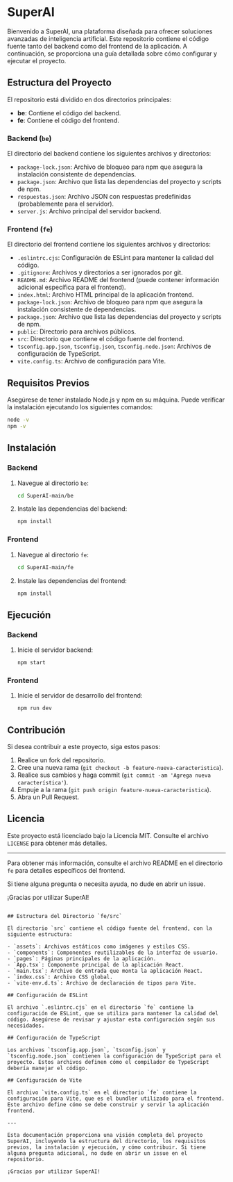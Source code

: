 # SuperAI

Bienvenido a SuperAI, una plataforma diseñada para ofrecer soluciones avanzadas de inteligencia artificial. Este repositorio contiene el código fuente tanto del backend como del frontend de la aplicación. A continuación, se proporciona una guía detallada sobre cómo configurar y ejecutar el proyecto.

## Estructura del Proyecto

El repositorio está dividido en dos directorios principales:
- **be**: Contiene el código del backend.
- **fe**: Contiene el código del frontend.

### Backend (`be`)
El directorio del backend contiene los siguientes archivos y directorios:
- `package-lock.json`: Archivo de bloqueo para npm que asegura la instalación consistente de dependencias.
- `package.json`: Archivo que lista las dependencias del proyecto y scripts de npm.
- `respuestas.json`: Archivo JSON con respuestas predefinidas (probablemente para el servidor).
- `server.js`: Archivo principal del servidor backend.

### Frontend (`fe`)
El directorio del frontend contiene los siguientes archivos y directorios:
- `.eslintrc.cjs`: Configuración de ESLint para mantener la calidad del código.
- `.gitignore`: Archivos y directorios a ser ignorados por git.
- `README.md`: Archivo README del frontend (puede contener información adicional específica para el frontend).
- `index.html`: Archivo HTML principal de la aplicación frontend.
- `package-lock.json`: Archivo de bloqueo para npm que asegura la instalación consistente de dependencias.
- `package.json`: Archivo que lista las dependencias del proyecto y scripts de npm.
- `public`: Directorio para archivos públicos.
- `src`: Directorio que contiene el código fuente del frontend.
- `tsconfig.app.json`, `tsconfig.json`, `tsconfig.node.json`: Archivos de configuración de TypeScript.
- `vite.config.ts`: Archivo de configuración para Vite.

## Requisitos Previos

Asegúrese de tener instalado Node.js y npm en su máquina. Puede verificar la instalación ejecutando los siguientes comandos:

```bash
node -v
npm -v
```

## Instalación

### Backend

1. Navegue al directorio `be`:
   ```bash
   cd SuperAI-main/be
   ```

2. Instale las dependencias del backend:
   ```bash
   npm install
   ```

### Frontend

1. Navegue al directorio `fe`:
   ```bash
   cd SuperAI-main/fe
   ```

2. Instale las dependencias del frontend:
   ```bash
   npm install
   ```

## Ejecución

### Backend

1. Inicie el servidor backend:
   ```bash
   npm start
   ```

### Frontend

1. Inicie el servidor de desarrollo del frontend:
   ```bash
   npm run dev
   ```

## Contribución

Si desea contribuir a este proyecto, siga estos pasos:

1. Realice un fork del repositorio.
2. Cree una nueva rama (`git checkout -b feature-nueva-caracteristica`).
3. Realice sus cambios y haga commit (`git commit -am 'Agrega nueva característica'`).
4. Empuje a la rama (`git push origin feature-nueva-caracteristica`).
5. Abra un Pull Request.

## Licencia

Este proyecto está licenciado bajo la Licencia MIT. Consulte el archivo `LICENSE` para obtener más detalles.

---

Para obtener más información, consulte el archivo README en el directorio `fe` para detalles específicos del frontend.

Si tiene alguna pregunta o necesita ayuda, no dude en abrir un issue.

¡Gracias por utilizar SuperAI!
```

## Estructura del Directorio `fe/src`

El directorio `src` contiene el código fuente del frontend, con la siguiente estructura:

- `assets`: Archivos estáticos como imágenes y estilos CSS.
- `components`: Componentes reutilizables de la interfaz de usuario.
- `pages`: Páginas principales de la aplicación.
- `App.tsx`: Componente principal de la aplicación React.
- `main.tsx`: Archivo de entrada que monta la aplicación React.
- `index.css`: Archivo CSS global.
- `vite-env.d.ts`: Archivo de declaración de tipos para Vite.

## Configuración de ESLint

El archivo `.eslintrc.cjs` en el directorio `fe` contiene la configuración de ESLint, que se utiliza para mantener la calidad del código. Asegúrese de revisar y ajustar esta configuración según sus necesidades.

## Configuración de TypeScript

Los archivos `tsconfig.app.json`, `tsconfig.json` y `tsconfig.node.json` contienen la configuración de TypeScript para el proyecto. Estos archivos definen cómo el compilador de TypeScript debería manejar el código.

## Configuración de Vite

El archivo `vite.config.ts` en el directorio `fe` contiene la configuración para Vite, que es el bundler utilizado para el frontend. Este archivo define cómo se debe construir y servir la aplicación frontend.

---

Esta documentación proporciona una visión completa del proyecto SuperAI, incluyendo la estructura del directorio, los requisitos previos, la instalación y ejecución, y cómo contribuir. Si tiene alguna pregunta adicional, no dude en abrir un issue en el repositorio.

¡Gracias por utilizar SuperAI!
